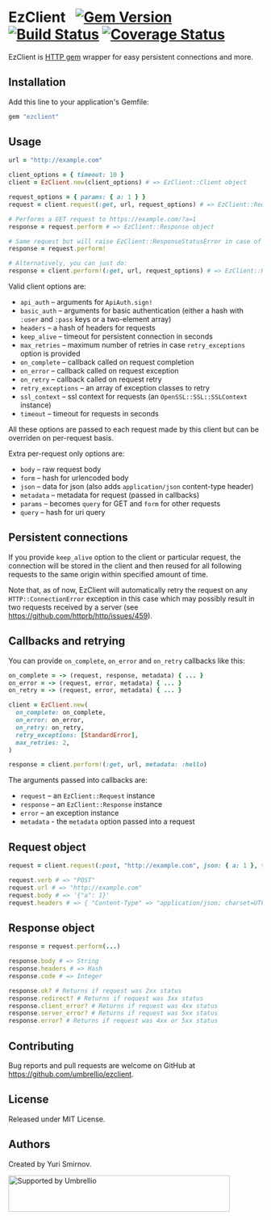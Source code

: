 # EzClient   [![Gem Version](https://badge.fury.io/rb/ezclient.svg)](https://badge.fury.io/rb/ezclient) [![Build Status](https://travis-ci.org/umbrellio/ezclient.svg?branch=master)](https://travis-ci.org/umbrellio/ezclient) [![Coverage Status](https://coveralls.io/repos/github/umbrellio/ezclient/badge.svg?branch=master)](https://coveralls.io/github/umbrellio/ezclient?branch=master)
EzClient is [HTTP gem](https://github.com/httprb/http) wrapper for easy persistent connections and more.

## Installation
Add this line to your application's Gemfile:

```ruby
gem "ezclient"
```

## Usage
```ruby
url = "http://example.com"

client_options = { timeout: 10 }
client = EzClient.new(client_options) # => EzClient::Client object

request_options = { params: { a: 1 } }
request = client.request(:get, url, request_options) # => EzClient::Request object

# Performs a GET request to https://example.com/?a=1
response = request.perform # => EzClient::Response object

# Same request but will raise EzClient::ResponseStatusError in case of 4xx or 5xx response code
response = request.perform!

# Alternatively, you can just do:
response = client.perform!(:get, url, request_options) # => EzClient::Response object
```

Valid client options are:
- `api_auth` – arguments for `ApiAuth.sign!`
- `basic_auth` – arguments for basic authentication (either a hash with `:user` and `:pass` keys or a two-element array)
- `headers` – a hash of headers for requests
- `keep_alive` – timeout for persistent connection in seconds
- `max_retries` – maximum number of retries in case `retry_exceptions` option is provided
- `on_complete` – callback called on request completion
- `on_error` – callback called on request exception
- `on_retry` – callback called on request retry
- `retry_exceptions` – an array of exception classes to retry
- `ssl_context` – ssl context for requests (an `OpenSSL::SSL::SSLContext` instance)
- `timeout` – timeout for requests in seconds

All these options are passed to each request made by this client but can be overriden on per-request basis.

Extra per-request only options are:
- `body` – raw request body
- `form` – hash for urlencoded body
- `json` – data for json (also adds `application/json` content-type header)
- `metadata` – metadata for request (passed in callbacks)
- `params` – becomes `query` for GET and `form` for other requests
- `query` – hash for uri query

## Persistent connections
If you provide `keep_alive` option to the client or particular request, the connection will be stored in the client and then
reused for all following requests to the same origin within specified amount of time.

Note that, as of now, EzClient will
automatically retry the request on any `HTTP::ConnectionError` exception in this case which may possibly result in two requests
received by a server (see https://github.com/httprb/http/issues/459).

## Callbacks and retrying
You can provide `on_complete`, `on_error` and `on_retry` callbacks like this:

```ruby
on_complete = -> (request, response, metadata) { ... }
on_error = -> (request, error, metadata) { ... }
on_retry = -> (request, error, metadata) { ... }

client = EzClient.new(
  on_complete: on_complete,
  on_error: on_error,
  on_retry: on_retry,
  retry_exceptions: [StandardError],
  max_retries: 2,
)

response = client.perform!(:get, url, metadata: :hello)
```

The arguments passed into callbacks are:
- `request` – an `EzClient::Request` instance
- `response` – an `EzClient::Response` instance
- `error` – an exception instance
- `metadata` - the `metadata` option passed into a request

## Request object
```ruby
request = client.request(:post, "http://example.com", json: { a: 1 }, timeout: 15)

request.verb # => "POST"
request.url # => "http://example.com"
request.body # => '{"a": 1}'
request.headers # => { "Content-Type" => "application/json; charset=UTF-8", ... }
```

## Response object
```ruby
response = request.perform(...)

response.body # => String
response.headers # => Hash
response.code # => Integer

response.ok? # Returns if request was 2xx status
response.redirect? # Returns if request was 3xx status
response.client_error? # Returns if request was 4xx status
response.server_error? # Returns if request was 5xx status
response.error? # Returns if request was 4xx or 5xx status
```

## Contributing
Bug reports and pull requests are welcome on GitHub at https://github.com/umbrellio/ezclient.

## License
Released under MIT License.

## Authors
Created by Yuri Smirnov.

<a href="https://github.com/umbrellio/">
<img style="float: left;" src="https://umbrellio.github.io/Umbrellio/supported_by_umbrellio.svg" alt="Supported by Umbrellio" width="439" height="72">
</a>
